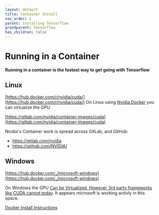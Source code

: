 ```yaml
---
layout: default
title: Container Install
nav_order: 1
parent: Installing Tensorflow
grandparent: Tensorflow
has_children: false
---
```


# Running in a Container

**Running in a container is the fastest way to get going with Tensorflow**

## Linux

[https://hub.docker.com/r/nvidia/cuda/](https://hub.docker.com/r/nvidia/cuda/)
On Linux using [Nvidia Docker](https://github.com/NVIDIA/nvidia-docker) you can virtualize the GPU

[https://gitlab.com/nvidia/container-images/cuda](https://gitlab.com/nvidia/container-images/cuda)

Nvidia's Container work is spread across GitLab, and GitHub:
- https://gitlab.com/nvidia
- https://github.com/NVIDIA/

## Windows

[https://hub.docker.com/_/microsoft-windows](https://hub.docker.com/_/microsoft-windows)

On Windows the GPU [Can be Virtualized, However 3rd party frameworks like CUDA cannot today](https://docs.microsoft.com/en-us/virtualization/windowscontainers/deploy-containers/gpu-acceleration). It appears microsoft is working activly in this space.


[Docker Install Instructions](https://github.com/MicrosoftDocs/Virtualization-Documentation/tree/master/windows-container-samples/directx)
